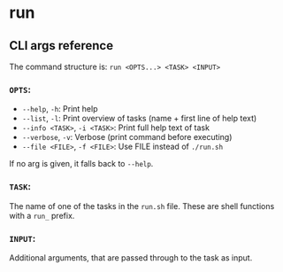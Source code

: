 # run

## CLI args reference

The command structure is:
`run <OPTS...> <TASK> <INPUT>`

### `OPTS`:
- `--help`, `-h`: Print help
- `--list`, `-l`: Print overview of tasks (name + first line of help text)
- `--info <TASK>`, `-i <TASK>`: Print full help text of task
- `--verbose`, `-v`: Verbose (print command before executing)
- `--file <FILE>`, `-f <FILE>`: Use FILE instead of `./run.sh`

If no arg is given, it falls back to `--help`.

### `TASK`:
The name of one of the tasks in the `run.sh` file. These are shell functions with a `run_` prefix.

### `INPUT`:
Additional arguments, that are passed through to the task as input.
